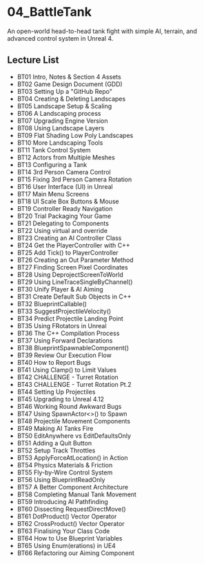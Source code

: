 # 04_BattleTank
An open-world head-to-head tank fight with simple AI, terrain, and advanced control system in Unreal 4.

## Lecture List
* BT01 Intro, Notes & Section 4 Assets
* BT02 Game Design Document (GDD)
* BT03 Setting Up a "GitHub Repo"
* BT04 Creating & Deleting Landscapes
* BT05 Landscape Setup & Scaling
* BT06 A Landscaping process
* BT07 Upgrading Engine Version
* BT08 Using Landscape Layers
* BT09 Flat Shading Low Poly Landscapes
* BT10 More Landscaping Tools
* BT11 Tank Control System
* BT12 Actors from Multiple Meshes
* BT13 Configuring a Tank
* BT14 3rd Person Camera Control
* BT15 Fixing 3rd Person Camera Rotation
* BT16 User Interface (UI) in Unreal
* BT17 Main Menu Screens
* BT18 UI Scale Box Buttons & Mouse
* BT19 Controller Ready Navigation
* BT20 Trial Packaging Your Game
* BT21 Delegating to Components
* BT22 Using virtual and override
* BT23 Creating an AI Controller Class
* BT24 Get the PlayerController with C++
* BT25 Add Tick() to PlayerController
* BT26 Creating an Out Parameter Method
* BT27 Finding Screen Pixel Coordinates
* BT28 Using DeprojectScreenToWorld
* BT29 Using LineTraceSingleByChannel()
* BT30 Unify Player & AI Aiming
* BT31 Create Default Sub Objects in C++
* BT32 BlueprintCallable()
* BT33 SuggestProjectileVelocity()
* BT34 Predict Projectile Landing Point
* BT35 Using FRotators in Unreal
* BT36 The C++ Compilation Process
* BT37 Using Forward Declarations
* BT38 BlueprintSpawnableComponent()
* BT39 Review Our Execution Flow
* BT40 How to Report Bugs
* BT41 Using Clamp() to Limit Values
* BT42 CHALLENGE - Turret Rotation
* BT43 CHALLENGE - Turret Rotation Pt.2
* BT44 Setting Up Projectiles
* BT45 Upgrading to Unreal 4.12
* BT46 Working Round Awkward Bugs
* BT47 Using SpawnActor<>() to Spawn
* BT48 Projectile Movement Components
* BT49 Making AI Tanks Fire
* BT50 EditAnywhere vs EditDefaultsOnly
* BT51 Adding a Quit Button
* BT52 Setup Track Throttles
* BT53 ApplyForceAtLocation() in Action
* BT54 Physics Materials & Friction
* BT55 Fly-by-Wire Control System
* BT56 Using BlueprintReadOnly
* BT57 A Better Component Architecture
* BT58 Completing Manual Tank Movement
* BT59 Introducing AI Pathfinding
* BT60 Dissecting RequestDirectMove()
* BT61 DotProduct() Vector Operator
* BT62 CrossProduct() Vector Operator
* BT63 Finalising Your Class Code
* BT64 How to Use Blueprint Variables
* BT65 Using Enum(erations) in UE4
* BT66 Refactoring our Aiming Component
